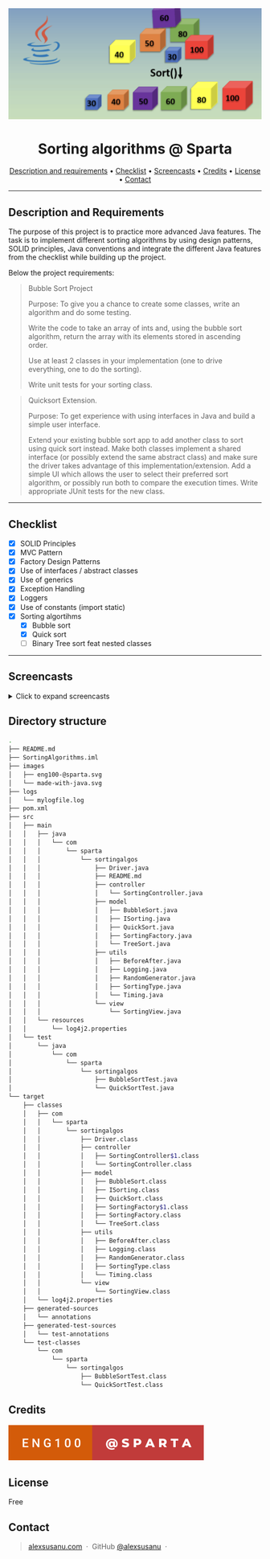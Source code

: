 





<img src="images/logoJ.png" alt="logo" width="700"  style="text-align:center"/>



<h1 align="center">Sorting algorithms @ Sparta</h1>

<p align="center">
  <a href="#description">Description and requirements</a> •
  <a href="#checklist">Checklist</a> •
  <a href="#screencasts">Screencasts</a> •
  <a href="#credits">Credits</a> •
  <a href="#license">License</a> •
  <a href="#contact">Contact</a> 
</p>

---

## Description and Requirements

The purpose of this project is to practice more advanced Java features. The task is to implement different sorting algorithms by using design patterns, SOLID principles, Java conventions and integrate the different Java features from the checklist while building up the project.

Below the project requirements: 





>Bubble Sort Project
>
>Purpose: To give you a chance to create some classes, write an algorithm and do some testing.
>
>Write the code to take an array of ints and, using the bubble sort algorithm, return the array with its elements stored in ascending order.
>
>Use at least 2 classes in your implementation (one to drive everything, one to do the sorting). 
>
>Write unit tests for your sorting class.







>Quicksort Extension.
>
>Purpose: To get experience with using interfaces in Java and build a simple user interface.
>
>Extend your existing bubble sort app to add another class to sort using quick sort instead. Make both classes implement a shared interface (or possibly extend the same abstract class) and make sure the driver takes advantage of this implementation/extension. Add a simple UI which allows the user to select their preferred sort algorithm, or possibly run both to compare the execution times. Write appropriate JUnit tests for the new class.



----

## Checklist

- [x] SOLID Principles
- [x] MVC Pattern
- [x] Factory Design Patterns
- [x] Use of interfaces / abstract classes
- [x] Use of generics
- [x] Exception Handling
- [x] Loggers
- [x] Use of constants (import static)
- [x] Sorting algortihms
  - [x] Bubble sort
  - [x] Quick sort
  - [ ] Binary Tree sort feat nested classes

---



## Screencasts



<details>
  <summary>Click to expand screencasts</summary>
  <h4>
    <img src="screencasts/bubbleSort.gif" alt="Bubble sort">Bubble sort
  </h4>
  <h4>
    <img src="screencasts/quickSort.gif" alt="Quick sort">Quick sort
  </h4>
  <h4>
    <img src="screencasts/errorMessages.gif" alt="Error messages">Error messages
  </h4>
</details>



## Directory structure

```bash
.
├── README.md
├── SortingAlgorithms.iml
├── images
│   ├── eng100-@sparta.svg
│   └── made-with-java.svg
├── logs
│   └── mylogfile.log
├── pom.xml
├── src
│   ├── main
│   │   ├── java
│   │   │   └── com
│   │   │       └── sparta
│   │   │           └── sortingalgos
│   │   │               ├── Driver.java
│   │   │               ├── README.md
│   │   │               ├── controller
│   │   │               │   └── SortingController.java
│   │   │               ├── model
│   │   │               │   ├── BubbleSort.java
│   │   │               │   ├── ISorting.java
│   │   │               │   ├── QuickSort.java
│   │   │               │   ├── SortingFactory.java
│   │   │               │   └── TreeSort.java
│   │   │               ├── utils
│   │   │               │   ├── BeforeAfter.java
│   │   │               │   ├── Logging.java
│   │   │               │   ├── RandomGenerator.java
│   │   │               │   ├── SortingType.java
│   │   │               │   └── Timing.java
│   │   │               └── view
│   │   │                   └── SortingView.java
│   │   └── resources
│   │       └── log4j2.properties
│   └── test
│       └── java
│           └── com
│               └── sparta
│                   └── sortingalgos
│                       ├── BubbleSortTest.java
│                       └── QuickSortTest.java
└── target
    ├── classes
    │   ├── com
    │   │   └── sparta
    │   │       └── sortingalgos
    │   │           ├── Driver.class
    │   │           ├── controller
    │   │           │   ├── SortingController$1.class
    │   │           │   └── SortingController.class
    │   │           ├── model
    │   │           │   ├── BubbleSort.class
    │   │           │   ├── ISorting.class
    │   │           │   ├── QuickSort.class
    │   │           │   ├── SortingFactory$1.class
    │   │           │   ├── SortingFactory.class
    │   │           │   └── TreeSort.class
    │   │           ├── utils
    │   │           │   ├── BeforeAfter.class
    │   │           │   ├── Logging.class
    │   │           │   ├── RandomGenerator.class
    │   │           │   ├── SortingType.class
    │   │           │   └── Timing.class
    │   │           └── view
    │   │               └── SortingView.class
    │   └── log4j2.properties
    ├── generated-sources
    │   └── annotations
    ├── generated-test-sources
    │   └── test-annotations
    └── test-classes
        └── com
            └── sparta
                └── sortingalgos
                    ├── BubbleSortTest.class
                    └── QuickSortTest.class
```



## Credits

![Eng100](images/eng100-@sparta.svg)

## License

Free

## Contact

> [alexsusanu.com](https://www.alexsusanu.com) &nbsp;&middot;&nbsp;
> GitHub [@alexsusanu](https://github.com/alexsusanu) &nbsp;&middot;&nbsp;





  

